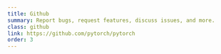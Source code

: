 ```yaml
---
title: Github
summary: Report bugs, request features, discuss issues, and more.
class: github
link: https://github.com/pytorch/pytorch
order: 3
---
```


